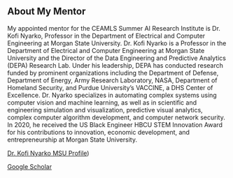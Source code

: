 ## About My Mentor

My appointed mentor for the CEAMLS Summer AI Research Institute is Dr. Kofi Nyarko, Professor in the Department of Electrical and Computer Engineering at Morgan State University. Dr. Kofi Nyarko is a Professor in the Department of Electrical and Computer Engineering at Morgan State University and the Director of the Data Engineering and Predictive Analytics (DEPA) Research Lab. Under his leadership, DEPA has conducted research funded by prominent organizations including the Department of Defense, Department of Energy, Army Research Laboratory, NASA, Department of Homeland Security, and Purdue University’s VACCINE, a DHS Center of Excellence. Dr. Nyarko specializes in automating complex systems using computer vision and machine learning, as well as in scientific and engineering simulation and visualization, predictive visual analytics, complex computer algorithm development, and computer network security. In 2020, he received the US Black Engineer HBCU STEM Innovation Award for his contributions to innovation, economic development, and entrepreneurship at Morgan State University.

[Dr. Kofi Nyarko MSU Profile](https://www.morgan.edu/electrical-and-computer-engineering/faculty-and-staff/dr-kofi-nyarko))

[Google Scholar](https://www.scholar.google.com/citations?user=lI_eoowAAAAJ&hl=en)
